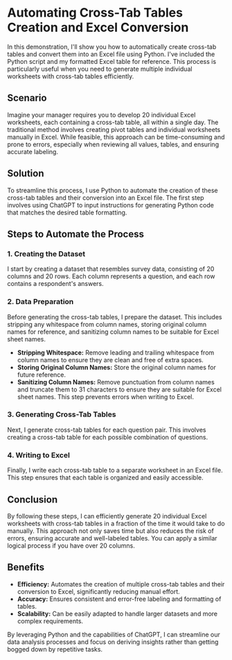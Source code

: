 # Automating Cross-Tab Tables Creation and Excel Conversion

In this demonstration, I'll show you how to automatically create cross-tab tables and convert them into an Excel file using Python. I've included the Python script and my formatted Excel table for reference. This process is particularly useful when you need to generate multiple individual worksheets with cross-tab tables efficiently.

## Scenario

Imagine your manager requires you to develop 20 individual Excel worksheets, each containing a cross-tab table, all within a single day. The traditional method involves creating pivot tables and individual worksheets manually in Excel. While feasible, this approach can be time-consuming and prone to errors, especially when reviewing all values, tables, and ensuring accurate labeling.

## Solution

To streamline this process, I use Python to automate the creation of these cross-tab tables and their conversion into an Excel file. The first step involves using ChatGPT to input instructions for generating Python code that matches the desired table formatting.

## Steps to Automate the Process

### 1. Creating the Dataset

I start by creating a dataset that resembles survey data, consisting of 20 columns and 20 rows. Each column represents a question, and each row contains a respondent's answers.

### 2. Data Preparation

Before generating the cross-tab tables, I prepare the dataset. This includes stripping any whitespace from column names, storing original column names for reference, and sanitizing column names to be suitable for Excel sheet names.

- **Stripping Whitespace:** Remove leading and trailing whitespace from column names to ensure they are clean and free of extra spaces.
- **Storing Original Column Names:** Store the original column names for future reference.
- **Sanitizing Column Names:** Remove punctuation from column names and truncate them to 31 characters to ensure they are suitable for Excel sheet names. This step prevents errors when writing to Excel.

### 3. Generating Cross-Tab Tables

Next, I generate cross-tab tables for each question pair. This involves creating a cross-tab table for each possible combination of questions.

### 4. Writing to Excel

Finally, I write each cross-tab table to a separate worksheet in an Excel file. This step ensures that each table is organized and easily accessible.

## Conclusion

By following these steps, I can efficiently generate 20 individual Excel worksheets with cross-tab tables in a fraction of the time it would take to do manually. This approach not only saves time but also reduces the risk of errors, ensuring accurate and well-labeled tables. You can apply a similar logical process if you have over 20 columns.

## Benefits

- **Efficiency:** Automates the creation of multiple cross-tab tables and their conversion to Excel, significantly reducing manual effort.
- **Accuracy:** Ensures consistent and error-free labeling and formatting of tables.
- **Scalability:** Can be easily adapted to handle larger datasets and more complex requirements.

By leveraging Python and the capabilities of ChatGPT, I can streamline our data analysis processes and focus on deriving insights rather than getting bogged down by repetitive tasks.
